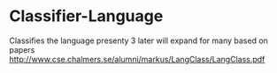 Classifier-Language
===================

Classifies the language presenty 3 later will expand for many
based on papers http://www.cse.chalmers.se/alumni/markus/LangClass/LangClass.pdf
